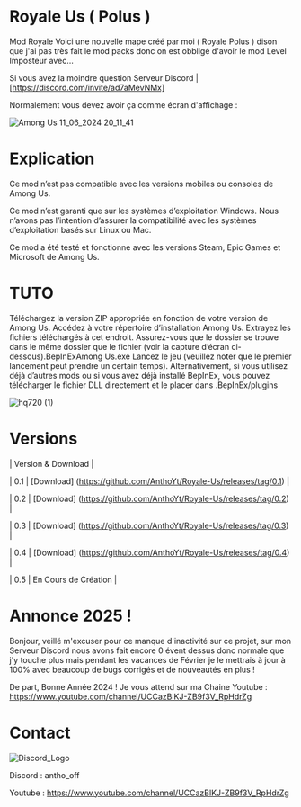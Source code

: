 # Royale Us ( Polus )
Mod Royale
Voici une nouvelle mape créé par moi ( Royale Polus ) dison que j'ai pas très fait le mod packs donc on est obbligé d'avoir le mod Level Imposteur avec...

Si vous avez la moindre question Serveur Discord | [https://discord.com/invite/ad7aMevNMx]


Normalement vous devez avoir ça comme écran d'affichage : 

![Among Us 11_06_2024 20_11_41](https://github.com/AnthoYt/Royale-Us/assets/113532396/a32b30ad-2fec-40df-ae83-793079db1faa)

# Explication 
Ce mod n’est pas compatible avec les versions mobiles ou consoles de Among Us.

Ce mod n’est garanti que sur les systèmes d’exploitation Windows. Nous n’avons pas l’intention d’assurer la compatibilité avec les systèmes d’exploitation basés sur Linux ou Mac.

Ce mod a été testé et fonctionne avec les versions Steam, Epic Games et Microsoft de Among Us.

# TUTO
Téléchargez la version ZIP appropriée en fonction de votre version de Among Us.
Accédez à votre répertoire d’installation Among Us.
Extrayez les fichiers téléchargés à cet endroit. Assurez-vous que le dossier se trouve dans le même dossier que le fichier (voir la capture d’écran ci-dessous).BepInExAmong Us.exe
Lancez le jeu (veuillez noter que le premier lancement peut prendre un certain temps).
Alternativement, si vous utilisez déjà d’autres mods ou si vous avez déjà installé BepInEx, vous pouvez télécharger le fichier DLL directement et le placer dans .BepInEx/plugins

![hq720 (1)](https://github.com/user-attachments/assets/464e0f80-ca8e-4b75-a605-43a7a8d5a50d)

# Versions

| Version  &  Download |

| 0.1      | [Download] (https://github.com/AnthoYt/Royale-Us/releases/tag/0.1) |

| 0.2      | [Download] (https://github.com/AnthoYt/Royale-Us/releases/tag/0.2) |

| 0.3      | [Download] (https://github.com/AnthoYt/Royale-Us/releases/tag/0.3) |

| 0.4      | [Download] (https://github.com/AnthoYt/Royale-Us/releases/tag/0.4) |

| 0.5      | En Cours de Création |


# Annonce 2025 !
Bonjour, veillé m'excuser pour ce manque d'inactivité sur ce projet, sur mon Serveur Discord nous avons fait encore 0 évent dessus donc normale que j'y touche plus mais pendant les vacances de Février je le mettrais à jour à 100% avec beaucoup de bugs corrigés et de nouveautés en plus !

De part, Bonne Année 2024 ! Je vous attend sur ma
Chaine Youtube : 
https://www.youtube.com/channel/UCCazBlKJ-ZB9f3V_RpHdrZg

# Contact
![Discord_Logo](https://github.com/user-attachments/assets/6c01a6b3-829a-4eb2-8c77-dc80eee5f774)

Discord :
antho_off

Youtube : 
https://www.youtube.com/channel/UCCazBlKJ-ZB9f3V_RpHdrZg
